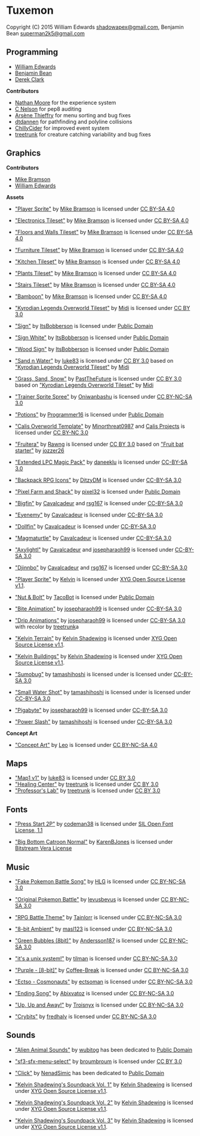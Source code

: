 Tuxemon
=========

Copyright (C) 2015 William Edwards <shadowapex@gmail.com>, Benjamin Bean <superman2k5@gmail.com>


Programming
------------

* [William Edwards](mailto:shadowapex@gmail.com)
* [Benjamin Bean](mailto:superman2k5@gmail.com)
* [Derek Clark](mailto:derekjohn.clark@gmail.com)

**Contributors**

* [Nathan Moore](https://git.tuxemon.org:3000/u/Nate-Devv) for the experience system
* [C Nelson](https://git.tuxemon.org:3000/u/cnelsonsic) for pep8 auditing
* [Arsène Thieffry](https://github.com/druz320) for menu sorting and bug fixes
* [dtdannen](https://github.com/dtdannen) for pathfinding and polyline collisions
* [ChillyCider](https://github.com/ChillyCider) for improved event system
* [treetrunk](https://github.com/treetrunk) for creature catching variability and bug fixes


Graphics
---------

**Contributors**

* [Mike Bramson](mailto:mnbramson@gmail.com)
* [William Edwards](mailto:shadowapex@gmail.com)

**Assets**

* ["Player Sprite"](https://git.tuxemon.org:3000/tuxemon/tuxemon/blob/development/resources/sprites/player_front.png)
by [Mike Bramson](mailto:mnbramson@gmail.com) is licensed under 
[CC BY-SA 4.0](http://creativecommons.org/licenses/by-sa/4.0/)

* ["Electronics Tileset"](https://git.tuxemon.org:3000/tuxemon/tuxemon/blob/development/resources/gfx/tilesets/electronics.png)
by [Mike Bramson](mailto:mnbramson@gmail.com) is licensed under 
[CC BY-SA 4.0](http://creativecommons.org/licenses/by-sa/4.0/)

* ["Floors and Walls Tileset"](https://git.tuxemon.org:3000/tuxemon/tuxemon/blob/development/resources/gfx/tilesets/floorsandwalls.png)
by [Mike Bramson](mailto:mnbramson@gmail.com) is licensed under 
[CC BY-SA 4.0](http://creativecommons.org/licenses/by-sa/4.0/)

* ["Furniture Tileset"](https://git.tuxemon.org:3000/tuxemon/tuxemon/blob/development/resources/gfx/tilesets/furniture.png)
by [Mike Bramson](mailto:mnbramson@gmail.com) is licensed under 
[CC BY-SA 4.0](http://creativecommons.org/licenses/by-sa/4.0/)

* ["Kitchen Tileset"](https://git.tuxemon.org:3000/tuxemon/tuxemon/blob/development/resources/gfx/tilesets/kitchen.png)
by [Mike Bramson](mailto:mnbramson@gmail.com) is licensed under 
[CC BY-SA 4.0](http://creativecommons.org/licenses/by-sa/4.0/)

* ["Plants Tileset"](https://git.tuxemon.org:3000/tuxemon/tuxemon/blob/development/resources/gfx/tilesets/plants.png)
by [Mike Bramson](mailto:mnbramson@gmail.com) is licensed under 
[CC BY-SA 4.0](http://creativecommons.org/licenses/by-sa/4.0/)

* ["Stairs Tileset"](https://git.tuxemon.org:3000/tuxemon/tuxemon/blob/development/resources/gfx/tilesets/stairs.png)
by [Mike Bramson](mailto:mnbramson@gmail.com) is licensed under 
[CC BY-SA 4.0](http://creativecommons.org/licenses/by-sa/4.0/)

* ["Bamboon"](https://git.tuxemon.org:3000/tuxemon/tuxemon/blob/development/resources/gfx/sprites/battle/bamboon-front.png)
by [Mike Bramson](mailto:mnbramson@gmail.com) is licensed under 
[CC BY-SA 4.0](http://creativecommons.org/licenses/by-sa/4.0/)

* ["Kyrodian Legends Overworld Tileset"](http://opengameart.org/content/kyrodian-legends-overworld-props)
by [Midi](http://opengameart.org/users/midi) is licensed under
[CC BY 3.0](http://creativecommons.org/licenses/by/3.0/)

* ["Sign"](https://bitbucket.org/ItsBobberson/tsc)
by [ItsBobberson](https://bitbucket.org/ItsBobberson) is licensed under
[Public Domain](http://creativecommons.org/publicdomain/zero/1.0/)

* ["Sign White"](https://bitbucket.org/ItsBobberson/tsc)
by [ItsBobberson](https://bitbucket.org/ItsBobberson) is licensed under
[Public Domain](http://creativecommons.org/publicdomain/zero/1.0/)

* ["Wood Sign"](https://bitbucket.org/ItsBobberson/tsc)
by [ItsBobberson](https://bitbucket.org/ItsBobberson) is licensed under
[Public Domain](http://creativecommons.org/publicdomain/zero/1.0/)

* ["Sand n Water"](http://tuxemon.weebly.com/artwork.html)
by [luke83](http://tuxemon.weebly.com/) is licensed under
[CC BY 3.0](http://creativecommons.org/licenses/by/3.0/) based on ["Kyrodian Legends Overworld Tileset"](http://opengameart.org/content/kyrodian-legends-overworld-props)
by [Midi](http://opengameart.org/users/midi)

* ["Grass, Sand, Snow"](https://forum.tuxemon.org/viewtopic.php?pid=280#p280)
by [PastTheFuture](https://forum.tuxemon.org/profile.php?id=43) is licensed under
[CC BY 3.0](http://creativecommons.org/licenses/by/3.0/) based on ["Kyrodian Legends Overworld Tileset"](http://opengameart.org/content/kyrodian-legends-overworld-props)
by [Midi](http://opengameart.org/users/midi)

* ["Trainer Sprite Spree"](http://oniwanbashu.deviantart.com/art/Trainer-Sprite-Spree-124465962)
by [Oniwanbashu](http://oniwanbashu.deviantart.com/) is licensed under
[CC BY-NC-SA 3.0](http://creativecommons.org/licenses/by-nc-sa/3.0/)

* ["Potions"](http://opengameart.org/content/potions-3)
by [Programmer16](http://opengameart.org/users/programmer16) is licensed under
[Public Domain](http://creativecommons.org/publicdomain/zero/1.0/)

* ["Calis Overworld Template"](http://minorthreat0987.deviantart.com/art/Calis-Overworld-Template-193004763)
by [Minorthreat0987](http://minorthreat0987.deviantart.com/) and
[Calis Projects](http://www.calisprojects.com/) is licensed under
[CC BY-NC 3.0](http://creativecommons.org/licenses/by-nc/3.0/)

* ["Fruitera"](http://forum.tuxemon.org/viewtopic.php?pid=124#p124) by [Rawng](http://forum.tuxemon.org/profile.php?id=23)
is licensed under [CC BY 3.0](http://creativecommons.org/licenses/by/3.0/) based on
["Fruit bat starter"](http://jozzer26.deviantart.com/art/Fruit-bat-starter-504344836) by
[jozzer26](http://jozzer26.deviantart.com/)

* ["Extended LPC Magic Pack"](http://opengameart.org/content/extended-lpc-magic-pack) by [daneeklu](http://opengameart.org/users/daneeklu)
is licensed under [CC-BY-SA 3.0](http://creativecommons.org/licenses/by-sa/3.0/)

* ["Backpack RPG Icons"](http://opengameart.org/content/rpg-icons) by [DitzyDM](http://ditzydm.deviantart.com/)
is licensed under [CC-BY-SA 3.0](https://creativecommons.org/licenses/by-sa/3.0/)

* ["Pixel Farm and Shack"](http://opengameart.org/content/pixel-farm-and-shack) by [pixel32](http://opengameart.org/users/pixel32)
is licensed under [Public Domain](http://creativecommons.org/publicdomain/zero/1.0/)

* ["Bigfin"](http://forum.tuxemon.org/viewtopic.php?id=43) by [Cavalcadeur](http://forum.tuxemon.org/profile.php?id=29) and [rsg167](http://forum.tuxemon.org/profile.php?id=19)
is licensed under [CC-BY-SA 3.0](https://creativecommons.org/licenses/by-sa/3.0/)

* ["Eyenemy"](http://forum.tuxemon.org/viewtopic.php?id=43) by [Cavalcadeur](http://forum.tuxemon.org/profile.php?id=29)
is licensed under [CC-BY-SA 3.0](https://creativecommons.org/licenses/by-sa/3.0/)

* ["Dollfin"](http://forum.tuxemon.org/viewtopic.php?id=43) by [Cavalcadeur](http://forum.tuxemon.org/profile.php?id=29)
is licensed under [CC-BY-SA 3.0](https://creativecommons.org/licenses/by-sa/3.0/)

* ["Magmaturtle"](http://forum.tuxemon.org/viewtopic.php?id=43) by [Cavalcadeur](http://forum.tuxemon.org/profile.php?id=29)
is licensed under [CC-BY-SA 3.0](https://creativecommons.org/licenses/by-sa/3.0/)

* ["Axylightl"](http://forum.tuxemon.org/viewtopic.php?id=43) by [Cavalcadeur](http://forum.tuxemon.org/profile.php?id=29) and [josepharaoh99](https://forum.tuxemon.org/profile.php?id=45)
is licensed under [CC-BY-SA 3.0](https://creativecommons.org/licenses/by-sa/3.0/)

* ["Djinnbo"](http://forum.tuxemon.org/viewtopic.php?id=43) by [Cavalcadeur](http://forum.tuxemon.org/profile.php?id=29) and [rsg167](http://forum.tuxemon.org/profile.php?id=19)
is licensed under [CC-BY-SA 3.0](https://creativecommons.org/licenses/by-sa/3.0/)

* ["Player Sprite"](https://forum.tuxemon.org/viewtopic.php?id=54) by [Kelvin](http://kelvinshadewing.net)
is licensed under [XYG Open Source License v1.1](http://kelvinshadewing.net/?id=license).

* ["Nut & Bolt"](https://forum.tuxemon.org/viewtopic.php?id=59) by [TacoBot](https://forum.tuxemon.org/profile.php?id=40)
is licensed under [Public Domain](http://creativecommons.org/publicdomain/zero/1.0/)

* ["Bite Animation"](https://forum.tuxemon.org/viewtopic.php?id=70) by [josepharaoh99](https://forum.tuxemon.org/profile.php?id=45)
is licensed under [CC-BY-SA 3.0](https://creativecommons.org/licenses/by-sa/3.0/)

* ["Drip Animations"](https://forum.tuxemon.org/viewtopic.php?id=70) by [josepharaoh99](https://forum.tuxemon.org/profile.php?id=45)
is licensed under [CC-BY-SA 3.0](https://creativecommons.org/licenses/by-sa/3.0/) with recolor by [treetrunk](https://github.com/treetrunk)a

* ["Kelvin Terrain"](https://forum.tuxemon.org/viewtopic.php?pid=329#p329) by 
[Kelvin Shadewing](http://kelvinshadewing.net) is licensed under
[XYG Open Source License v1.1](http://kelvinshadewing.net/?id=license).

* ["Kelvin Buildings"](https://forum.tuxemon.org/viewtopic.php?pid=329#p329) by 
[Kelvin Shadewing](http://kelvinshadewing.net) is licensed under
[XYG Open Source License v1.1](http://kelvinshadewing.net/?id=license).

* ["Sumobug"](https://forum.tuxemon.org/viewtopic.php?id=74) by 
[tamashihoshi](https://forum.tuxemon.org/profile.php?id=48) is licensed under
is licensed under [CC-BY-SA 3.0](https://creativecommons.org/licenses/by-sa/3.0/)

* ["Small Water Shot"](https://forum.tuxemon.org/viewtopic.php?id=74) by
[tamashihoshi](https://forum.tuxemon.org/profile.php?id=48) is licensed under
is licensed under [CC-BY-SA 3.0](https://creativecommons.org/licenses/by-sa/3.0/)

* ["Pigabyte"](https://forum.tuxemon.org/viewtopic.php?id=72) by [josepharaoh99](https://forum.tuxemon.org/profile.php?id=45)
is licensed under [CC-BY-SA 3.0](https://creativecommons.org/licenses/by-sa/3.0/)

* ["Power Slash"](https://forum.tuxemon.org/viewtopic.php?id=74) by
[tamashihoshi](https://forum.tuxemon.org/profile.php?id=48)
is licensed under [CC-BY-SA 3.0](https://creativecommons.org/licenses/by-sa/3.0/)


**Concept Art**

* ["Concept Art"](https://forum.tuxemon.org/viewtopic.php?id=76) by
[Leo](https://forum.tuxemon.org/profile.php?id=50) is licensed under
[CC BY-NC-SA 4.0](http://creativecommons.org/licenses/by-nc-sa/4.0/)


Maps
------
* ["Map1 v1"](http://tuxemon.weebly.com/maps.html)
by [luke83](http://tuxemon.weebly.com/) is licensed under
[CC BY 3.0](http://creativecommons.org/licenses/by/3.0/)
* ["Healing Center"](https://github.com/treetrunk/Tuxemon/blob/development/tuxemon/resources/maps/healing_center.tmx) by [treetrunk](https://github.com/treetrunk)
is licensed under [CC BY 3.0](http://creativecommons.org/licenses/by/3.0/)
* ["Professor's Lab"](https://github.com/treetrunk/Tuxemon/blob/development/tuxemon/resources/maps/professor_lab.tmx) by [treetrunk](https://github.com/treetrunk)
is licensed under [CC BY 3.0](http://creativecommons.org/licenses/by/3.0/)



Fonts
------

* ["Press Start 2P"](https://www.google.com/fonts/specimen/Press+Start+2P) by 
[codeman38](mailto:cody@zone38.net) is licensed under [SIL Open Font License, 1.1](http://scripts.sil.org/OFL)

* ["Big Bottom Catroon Normal"](http://openfontlibrary.org/en/font/big-bottom-cartoon-normal) by
[KarenBJones](http://openfontlibrary.org/en/member/KarenBJones) is licensed under
[Bitstream Vera License](http://dejavu-fonts.org/wiki/License)


Music
------

* ["Fake Pokemon Battle Song"](http://www.newgrounds.com/audio/listen/147066) by
[HLG](http://hlg.newgrounds.com/) is licensed under
[CC BY-NC-SA 3.0](http://creativecommons.org/licenses/by-nc-sa/3.0/)

* ["Original Pokemon Battle"](http://www.newgrounds.com/audio/listen/270958) by
[levusbevus](http://levusbevus.newgrounds.com/) is licensed under
[CC BY-NC-SA 3.0](http://creativecommons.org/licenses/by-nc-sa/3.0/)

* ["RPG Battle Theme"](http://www.newgrounds.com/audio/listen/469688) by
[Tainlorr](http://tainlorr.newgrounds.com/) is licensed under
[CC BY-NC-SA 3.0](http://creativecommons.org/licenses/by-nc-sa/3.0/)

* ["8-bit Ambient"](http://www.newgrounds.com/audio/listen/472452) by
[masl123](http://masl123.newgrounds.com/) is licensed under
[CC BY-NC-SA 3.0](http://creativecommons.org/licenses/by-nc-sa/3.0/)

* ["Green Bubbles (8bit)"](http://www.newgrounds.com/audio/listen/472916) by 
[Andersson187](http://andersson187.newgrounds.com/) is licensed under
[CC BY-NC-SA 3.0](http://creativecommons.org/licenses/by-nc-sa/3.0/)

* ["it's a unix system!"](http://www.newgrounds.com/audio/listen/479403) by
[tilman](http://tilman.newgrounds.com/) is licensed under
[CC BY-NC-SA 3.0](http://creativecommons.org/licenses/by-nc-sa/3.0/)

* ["Purple - [8-bit]"](http://www.newgrounds.com/audio/listen/488524) by
[Coffee-Break](http://coffee-break.newgrounds.com/) is licensed under
[CC BY-NC-SA 3.0](http://creativecommons.org/licenses/by-nc-sa/3.0/)

* ["Ectso - Cosmonauts"](http://www.newgrounds.com/audio/listen/490215) by
[ectsoman](http://ectsoman.newgrounds.com/) is licensed under
[CC BY-NC-SA 3.0](http://creativecommons.org/licenses/by-nc-sa/3.0/)

* ["Ending Song"](http://www.newgrounds.com/audio/listen/491313) by
[Abixvatoz](http://abixvatoz.newgrounds.com/) is licensed under
[CC BY-NC-SA 3.0](http://creativecommons.org/licenses/by-nc-sa/3.0/)

* ["Up, Up and Away!"](http://www.newgrounds.com/audio/listen/492666) by
[Troisnyx](http://troisnyx.newgrounds.com/) is licensed under
[CC BY-NC-SA 3.0](http://creativecommons.org/licenses/by-nc-sa/3.0/)

* ["Crybits"](http://www.newgrounds.com/audio/listen/498444) by
[fredhalv](http://fredhalv.newgrounds.com/) is licensed under
[CC BY-NC-SA 3.0](http://creativecommons.org/licenses/by-nc-sa/3.0/)


Sounds
--------

* ["Alien Animal Sounds"](http://opengameart.org/content/alien-animal-sounds) by
[wubitog](http://opengameart.org/users/wubitog) has been dedicated to
[Public Domain](http://creativecommons.org/publicdomain/zero/1.0/)

* ["sf3-sfx-menu-select"](https://www.freesound.org/people/broumbroum/sounds/50561/) by
[broumbroum](https://www.freesound.org/people/broumbroum/) is licensed under
[CC BY 3.0](http://creativecommons.org/licenses/by/3.0/)

* ["Click"](https://www.freesound.org/people/NenadSimic/sounds/157539/) by
[NenadSimic](https://www.freesound.org/people/NenadSimic/) has been dedicated to
[Public Domain](http://creativecommons.org/publicdomain/zero/1.0/)

* ["Kelvin Shadewing's Soundpack Vol. 1"](http://kelvinshadewing.net/sndPack1.php) by
[Kelvin Shadewing](http://kelvinshadewing.net) is licensed under
[XYG Open Source License v1.1](http://kelvinshadewing.net/license.php).

* ["Kelvin Shadewing's Soundpack Vol. 2"](http://kelvinshadewing.net/sndPack2.php) by
[Kelvin Shadewing](http://kelvinshadewing.net) is licensed under
[XYG Open Source License v1.1](http://kelvinshadewing.net/license.php).

* ["Kelvin Shadewing's Soundpack Vol. 3"](http://kelvinshadewing.net/sndPack3.php) by
[Kelvin Shadewing](http://kelvinshadewing.net) is licensed under
[XYG Open Source License v1.1](http://kelvinshadewing.net/license.php).

